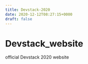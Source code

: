 ```yaml
---
title: Devstack-2020
date: 2020-12-12T08:27:15+0000
draft: false
---
```

# Devstack_website
official Devstack 2020 website
